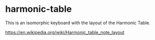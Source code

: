 # harmonic-table

This is an isomorphic keyboard with the layout of the Harmonic Table.

https://en.wikipedia.org/wiki/Harmonic_table_note_layout
